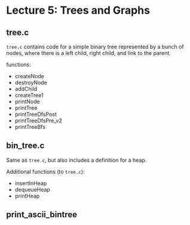 # Lecture 5: Trees and Graphs

## tree.c

```tree.c``` contains code for a simple binary tree represented by a
bunch of nodes, where there is a left child, right child, and link to
the parent.

functions:

* createNode
* destroyNode
* addChild
* createTree1
* printNode
* printTree
* printTreeDfsPost
* printTreeDfsPre_v2
* printTreeBfs


## bin_tree.c

Same as ```tree.c```, but also includes a definition for a heap.

Additional functions (to ```tree.c```):

* insertInHeap
* dequeueHeap
* printHeap

## print_ascii_bintree

